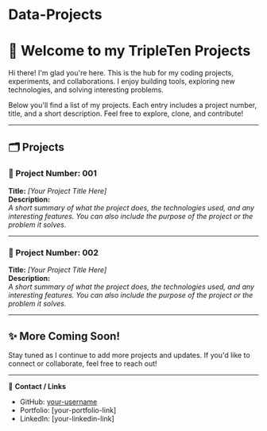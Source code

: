# Data-Projects
# 👋 Welcome to my TripleTen Projects

Hi there! I'm glad you're here. This is the hub for my coding projects, experiments, and collaborations. I enjoy building tools, exploring new technologies, and solving interesting problems.

Below you'll find a list of my projects. Each entry includes a project number, title, and a short description. Feel free to explore, clone, and contribute!

---

## 🗂 Projects

<!-- Template Start: Copy and fill out for each new project -->

### 📌 Project Number: 001  
**Title:** *[Your Project Title Here]*  
**Description:**  
*A short summary of what the project does, the technologies used, and any interesting features. You can also include the purpose of the project or the problem it solves.*

---

### 📌 Project Number: 002  
**Title:** *[Your Project Title Here]*  
**Description:**  
*A short summary of what the project does, the technologies used, and any interesting features. You can also include the purpose of the project or the problem it solves.*

---

<!-- Template End -->

## ✨ More Coming Soon!

Stay tuned as I continue to add more projects and updates. If you'd like to connect or collaborate, feel free to reach out!

---

🔗 **Contact / Links**  
- GitHub: [your-username](https://github.com/your-username)  
- Portfolio: [your-portfolio-link]  
- LinkedIn: [your-linkedin-link]  


